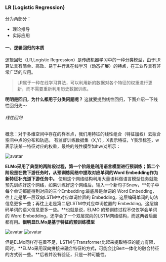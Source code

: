 ### LR (Logistic Regression)
分为两部分：
- 理论推导
- 实际应用

#### 一、逻辑回归的本质
逻辑回归（LR,Logistic Regression）是传统机器学习中的一种分类模型，由于LR算法具有简单、高效、易于并行且在线学习（动态扩展）的特点，在工业界具有非常广泛的应用。
>LR属于一种在线学习算法，可以利用新的数据对各个特征的权重进行更新，而不需要重新利用历史数据训练。

**明明是回归，为什么都用于分类问题呢？**
这就要提到线性回归，下面介绍一下线性回归先～
###### 线性回归
概念：对于多维空间中存在的样本点，我们用特征的线性组合（特征加权）去拟合空间中点的分布和轨迹。
有监督训练数据集（X,Y），X表示特征，Y表示标签，w表示该某一特征对应的权重，最终的线性模型如hw(x)所示：





![avatar](https://github.com/coderGray1296/NLP/blob/master/ELMo/pictures/3.jpg)

**ELMo采用了典型的两阶段过程，第一个阶段是利用语言模型进行预训练；第二个阶段是在做下游任务时，从预训练网络中提取对应单词的Word Embedding作为新特征补充道下游任务中。**
使用这个网络结构利用大量语料做语言模型任务就能预先训练好这个网络，如果训练好这个网络后，输入一个新句子Snew，**句子中每个单词都能得到对应的三个Embedding:最底层是单词的 Word Embedding，往上走是第一层双向LSTM中对应单词位置的 Embedding，这层编码单词的句法信息更多一些；再往上走是第二层LSTM中对应单词位置的 Embedding，这层编码单词的语义信息更多一些。**也就是说，ELMO 的预训练过程不仅仅学会单词的 Word Embedding，还学会了一个双层双向的LSTM网络结构，而这两者后面都有用。**很明显ELMo是基于特征的预训练模型**

![avatar](https://github.com/coderGray1296/NLP/blob/master/ELMo/pictures/4.jpg)
![avatar](https://github.com/coderGray1296/NLP/blob/master/ELMo/pictures/5.jpg)

但是ELMo同样存在着不足，LSTM与Transformer比起来提取特征的能力有限，同时，**ELMo采用双向拼接来融合特征的方式，可能会比Bert一体化的融合特征的方式弱一些。**后者并没有验证，只是一种可能性。
